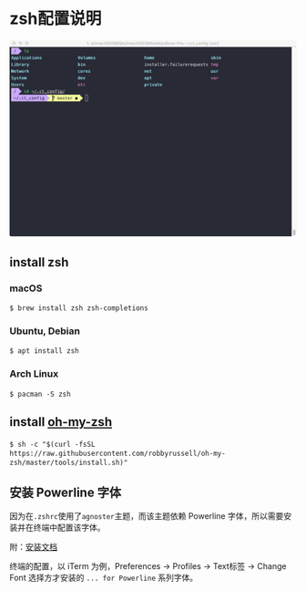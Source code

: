 # zsh配置说明

![screenshot](https://github.com/kitian616/config/blob/master/zsh/screenshot.png?raw=true)

## install zsh

### macOS

```
$ brew install zsh zsh-completions
```

### Ubuntu, Debian

```
$ apt install zsh
```

### Arch Linux

```
$ pacman -S zsh
```

## install [oh-my-zsh](https://github.com/robbyrussell/oh-my-zsh)

```
$ sh -c "$(curl -fsSL https://raw.githubusercontent.com/robbyrussell/oh-my-zsh/master/tools/install.sh)"
```

## 安装 Powerline 字体

因为在`.zshrc`使用了`agnoster`主题，而该主题依赖 Powerline 字体，所以需要安装并在终端中配置该字体。

附：[安装文档](https://github.com/powerline/fonts)

终端的配置，以 iTerm 为例，Preferences -> Profiles -> Text标签 -> Change Font 选择方才安装的 `... for Powerline` 系列字体。
